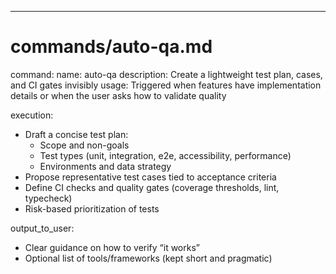 ---
# commands/auto-qa.md

command:
  name: auto-qa
  description: Create a lightweight test plan, cases, and CI gates invisibly
  usage: Triggered when features have implementation details or when the user asks how to validate quality

execution:
  - Draft a concise test plan:
    - Scope and non-goals
    - Test types (unit, integration, e2e, accessibility, performance)
    - Environments and data strategy
  - Propose representative test cases tied to acceptance criteria
  - Define CI checks and quality gates (coverage thresholds, lint, typecheck)
  - Risk-based prioritization of tests

output_to_user:
  - Clear guidance on how to verify “it works”
  - Optional list of tools/frameworks (kept short and pragmatic)

